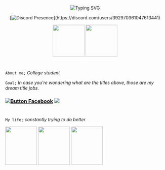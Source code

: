 
<div align="center">
  
  <a><img src="https://readme-typing-svg.demolab.com?font=Lato&size=40&duration=3000&pause=1000&color=9BF7DC&center=true&width=800&height=100&lines=Programmer;Developer;Cyber+Security+Expert" alt="Typing SVG" /></a>


  [![Discord Presence](https://lanyard.cnrad.dev/api/392970361047613441?bg=403f28&idleMessage=Probably%20Sleeping...)](https://discord.com/users/392970361047613441)

  <img src="https://cdn.jsdelivr.net/gh/devicons/devicon@latest/icons/python/python-original.svg" width="100" height="100" />
  <img src="https://cdn.jsdelivr.net/gh/devicons/devicon@latest/icons/linux/linux-original.svg" width="100" height="100" />
  
</div>

#

`About me;` *College student*

`Goal;` *In case you're wondering what are the titles above, those are my dream title jobs.*

### [![Button Facebook]][Facebook] ![](https://komarev.com/ghpvc/?username=ZzzSleepyy&style=for-the-badge)
[Facebook]: https://docs.google.com/forms/d/1OCa30FanvS3vaLqEHHSYlLCMyybwXyslSAfG2IQmQcs/edit 
[Button Facebook]: https://img.shields.io/badge/📲Contact-37a779?style=for-the-badge 

#

`My life;` *constantly trying to do better*

<div align="left">
<img src="https://scontent.fmnl7-2.fna.fbcdn.net/v/t1.15752-9/494573340_724293846596077_8649067063159819317_n.jpg?_nc_cat=110&ccb=1-7&_nc_sid=9f807c&_nc_eui2=AeHjXw_TadKJQuGh2mXUoI4AJUGYbFbMcbklQZhsVsxxuYY3aDmoAbZFeDCWBOfvw_glEB4vZKjkBM9SrN5yWQ5o&_nc_ohc=EeO2qd3Tj1IQ7kNvwFX32QO&_nc_oc=AdnQ0bXN14iITr1Dgpk72ws3hS6SAArYk-osqhGlgJazVA0yfg41c3QUx9P7LZVPV30&_nc_zt=23&_nc_ht=scontent.fmnl7-2.fna&oh=03_Q7cD2QGrP3PD9flML2uuSZXhSko5TpQLX1EZTbBYszmQisHZ0g&oe=6848FDA9" width="100" height="120" />

<img src="https://scontent.fmnl7-1.fna.fbcdn.net/v/t1.15752-9/494572415_24507378965518783_8543040034525458212_n.jpg?_nc_cat=108&ccb=1-7&_nc_sid=9f807c&_nc_eui2=AeFrQ77SMFTwc31w1WCtmHRVjhaBmgHF43eOFoGaAcXjd49A0v3nbtg349S_Nmx6_ZCkJJCFZM_f7MpLntQ_RzLA&_nc_ohc=m7nFMtXIfR4Q7kNvwGhIGHb&_nc_oc=AdkynOGoyb-VdZXgDLISSWdttb9eh_kNptVIkygrWPmX3cLsf9AM5LSeJsos4isRBEw&_nc_zt=23&_nc_ht=scontent.fmnl7-1.fna&oh=03_Q7cD2QFGW-3-oSvY4IjpIMChaxG5GTs3AYrULUk5jAINeGHt3Q&oe=6848FAFB" width="100" height="120" />


<img src="https://scontent.fmnl7-1.fna.fbcdn.net/v/t39.30808-6/473427456_2095202510913223_2440389208781871987_n.jpg?_nc_cat=109&ccb=1-7&_nc_sid=6ee11a&_nc_eui2=AeGPsY4fLRWHRQZMm52m79UTgoUppzU77W2ChSmnNTvtbcgpYQ-8QBNiH1RcWOKNO_nPLKAVXhduunBxP94c4MNN&_nc_ohc=Izg0ZyvQdlQQ7kNvwGgf6gn&_nc_oc=Adl5TxNDPoC6cfN2k9U33qJQ-AykECVZJyZ-10cGIpVeLXUUQ8hWREVI5M4ywdAuklQ&_nc_zt=23&_nc_ht=scontent.fmnl7-1.fna&_nc_gid=BCJAe4AXjTVK9j-AyEdsHw&oh=00_AfLGqzi7eCY1I7f1OQJoRa-8zoXYbY-hHIWYT_zJwLe1vg&oe=68277ACB" width="100" height="120" />

</div>
